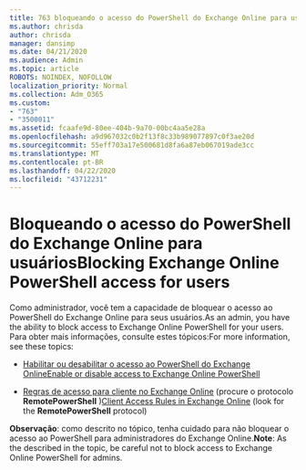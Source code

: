```yaml
---
title: 763 bloqueando o acesso do PowerShell do Exchange Online para usuários
ms.author: chrisda
author: chrisda
manager: dansimp
ms.date: 04/21/2020
ms.audience: Admin
ms.topic: article
ROBOTS: NOINDEX, NOFOLLOW
localization_priority: Normal
ms.collection: Adm_O365
ms.custom:
- "763"
- "3500011"
ms.assetid: fcaafe9d-80ee-404b-9a70-00bc4aa5e28a
ms.openlocfilehash: a9d967032c0b2f13f8c33b989077897c0f3ae20d
ms.sourcegitcommit: 55eff703a17e500681d8fa6a87eb067019ade3cc
ms.translationtype: MT
ms.contentlocale: pt-BR
ms.lasthandoff: 04/22/2020
ms.locfileid: "43712231"
---
```

# <a name="blocking-exchange-online-powershell-access-for-users"></a><span data-ttu-id="da2f4-102">Bloqueando o acesso do PowerShell do Exchange Online para usuários</span><span class="sxs-lookup"><span data-stu-id="da2f4-102">Blocking Exchange Online PowerShell access for users</span></span>
<span data-ttu-id="da2f4-103">Como administrador, você tem a capacidade de bloquear o acesso ao PowerShell do Exchange Online para seus usuários.</span><span class="sxs-lookup"><span data-stu-id="da2f4-103">As an admin, you have the ability to block access to Exchange Online PowerShell for your users.</span></span> <span data-ttu-id="da2f4-104">Para obter mais informações, consulte estes tópicos:</span><span class="sxs-lookup"><span data-stu-id="da2f4-104">For more information, see these topics:</span></span>

- [<span data-ttu-id="da2f4-105">Habilitar ou desabilitar o acesso ao PowerShell do Exchange Online</span><span class="sxs-lookup"><span data-stu-id="da2f4-105">Enable or disable access to Exchange Online PowerShell</span></span>](https://docs.microsoft.com/powershell/exchange/exchange-online/disable-access-to-exchange-online-powershell)

- <span data-ttu-id="da2f4-106">[Regras de acesso para cliente no Exchange Online](https://technet.microsoft.com/library/mt842508.aspx) (procure o protocolo **RemotePowerShell** )</span><span class="sxs-lookup"><span data-stu-id="da2f4-106">[Client Access Rules in Exchange Online](https://technet.microsoft.com/library/mt842508.aspx) (look for the **RemotePowerShell** protocol)</span></span> 

<span data-ttu-id="da2f4-107">**Observação**: como descrito no tópico, tenha cuidado para não bloquear o acesso ao PowerShell para administradores do Exchange Online.</span><span class="sxs-lookup"><span data-stu-id="da2f4-107">**Note**: As the described in the topic, be careful not to block access to Exchange Online PowerShell for admins.</span></span>
